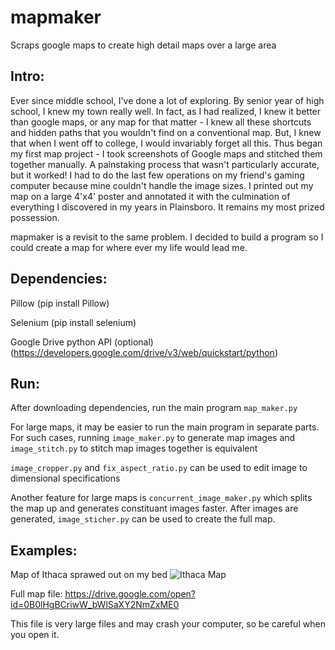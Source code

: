 # mapmaker
Scraps google maps to create high detail maps over a large area

## Intro:
Ever since middle school, I've done a lot of exploring. By senior year of high school, I knew my town really well. In fact, as I had realized, I knew it better than google maps, or any map for that matter - I knew all these shortcuts and hidden paths that you wouldn't find on a conventional map. But, I knew that when I went off to college, I would invariably forget all this. Thus began my first map project - I took screenshots of Google maps and stitched them together manually. A painstaking process that wasn't particularly accurate, but it worked! I had to do the last few operations on my friend's gaming computer because mine couldn't handle the image sizes. I printed out my map on a large 4'x4' poster and annotated it with the culmination of everything I discovered in my years in Plainsboro. It remains my most prized possession.

mapmaker is a revisit to the same problem. I decided to build a program so I could create a map for where ever my life would lead me. 

## Dependencies:
Pillow (pip install Pillow)

Selenium (pip install selenium)

Google Drive python API (optional) (https://developers.google.com/drive/v3/web/quickstart/python)

## Run:
After downloading dependencies, run the main program `map_maker.py`

For large maps, it may be easier to run the main program in separate parts. For such cases, running
`image_maker.py` to generate map images and 
`image_stitch.py` to stitch map images together is equivalent

`image_cropper.py` and `fix_aspect_ratio.py` can be used to edit image to dimensional specifications

Another feature for large maps is `concurrent_image_maker.py` which splits the map up and generates constituant images faster. After images are generated, `image_sticher.py` can be used to create the full map.

## Examples:
Map of Ithaca sprawed out on my bed
![Ithaca Map](https://i.imgur.com/xKy0zNT.jpg)

Full map file: https://drive.google.com/open?id=0B0lHgBCriwW_bWlSaXY2NmZxME0

This file is very large files and may crash your computer, so be careful when you open it. 
